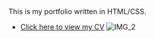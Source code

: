 This is my portfolio written in HTML/CSS.

* [Click here to view my CV](https://github.com/marijapopeska/Portfolio/blob/master/assets/CV_Marija%20Popeska.pdf)
 ![IMG_2](https://user-images.githubusercontent.com/108872423/194047304-377af249-7674-4b31-8c83-457b9e30ee1c.png)

